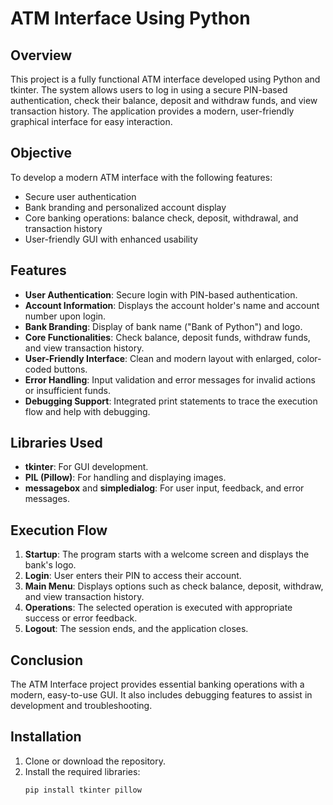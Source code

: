 # ATM Interface Using Python

## Overview
This project is a fully functional ATM interface developed using Python and tkinter. The system allows users to log in using a secure PIN-based authentication, check their balance, deposit and withdraw funds, and view transaction history. The application provides a modern, user-friendly graphical interface for easy interaction.

## Objective
To develop a modern ATM interface with the following features:
- Secure user authentication
- Bank branding and personalized account display
- Core banking operations: balance check, deposit, withdrawal, and transaction history
- User-friendly GUI with enhanced usability

## Features
- **User Authentication**: Secure login with PIN-based authentication.
- **Account Information**: Displays the account holder's name and account number upon login.
- **Bank Branding**: Display of bank name ("Bank of Python") and logo.
- **Core Functionalities**: Check balance, deposit funds, withdraw funds, and view transaction history.
- **User-Friendly Interface**: Clean and modern layout with enlarged, color-coded buttons.
- **Error Handling**: Input validation and error messages for invalid actions or insufficient funds.
- **Debugging Support**: Integrated print statements to trace the execution flow and help with debugging.

## Libraries Used
- **tkinter**: For GUI development.
- **PIL (Pillow)**: For handling and displaying images.
- **messagebox** and **simpledialog**: For user input, feedback, and error messages.

## Execution Flow
1. **Startup**: The program starts with a welcome screen and displays the bank's logo.
2. **Login**: User enters their PIN to access their account.
3. **Main Menu**: Displays options such as check balance, deposit, withdraw, and view transaction history.
4. **Operations**: The selected operation is executed with appropriate success or error feedback.
5. **Logout**: The session ends, and the application closes.

## Conclusion
The ATM Interface project provides essential banking operations with a modern, easy-to-use GUI. It also includes debugging features to assist in development and troubleshooting.

## Installation

1. Clone or download the repository.
2. Install the required libraries:
   ```bash
   pip install tkinter pillow

